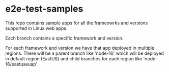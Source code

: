 # e2e-test-samples
This repo contains sample apps for all the frameowrks and versions supported in Linux web apps.

Each branch contains a specific framework and version.

For each framework and version we have that app deployed in multiple regions. There will be a parent branch like 
'node-16' which will be deployed in default region (EastUS) and child branches for each region like 'node-16/eastuseuap'
